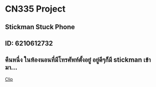 # CN335 Project
## Stickman Stuck Phone
## ID:  6210612732

## คืนหนึ่ง ในห้องนอนที่มีโทรศัพท์ตั้งอยู๋ อยู่ดีๆก็มี stickman เข้ามา...

[Clip](https://youtu.be/bH4TSYXQ_z4)
